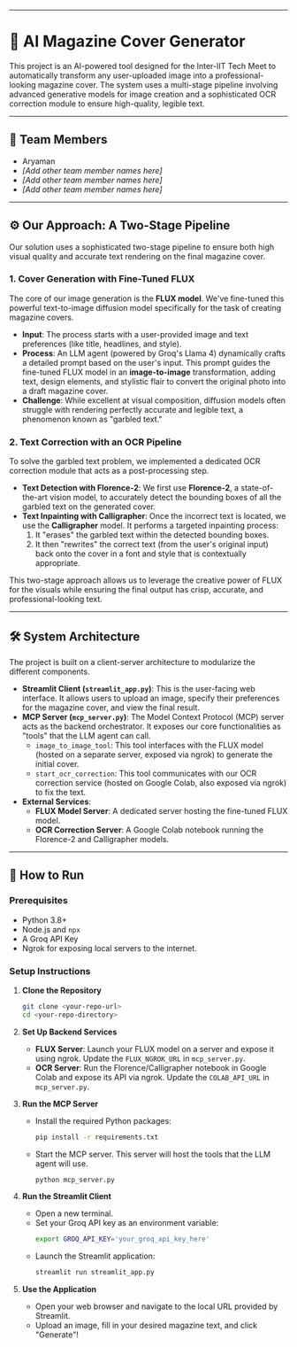 
-----

# 📰 AI Magazine Cover Generator

This project is an AI-powered tool designed for the Inter-IIT Tech Meet to automatically transform any user-uploaded image into a professional-looking magazine cover. The system uses a multi-stage pipeline involving advanced generative models for image creation and a sophisticated OCR correction module to ensure high-quality, legible text.

-----

## 👥 Team Members

  * Aryaman
  * *[Add other team member names here]*
  * *[Add other team member names here]*
  * *[Add other team member names here]*

-----

## ⚙️ Our Approach: A Two-Stage Pipeline

Our solution uses a sophisticated two-stage pipeline to ensure both high visual quality and accurate text rendering on the final magazine cover.

### 1\. Cover Generation with Fine-Tuned FLUX

The core of our image generation is the **FLUX model**. We've fine-tuned this powerful text-to-image diffusion model specifically for the task of creating magazine covers.

  * **Input**: The process starts with a user-provided image and text preferences (like title, headlines, and style).
  * **Process**: An LLM agent (powered by Groq's Llama 4) dynamically crafts a detailed prompt based on the user's input. This prompt guides the fine-tuned FLUX model in an **image-to-image** transformation, adding text, design elements, and stylistic flair to convert the original photo into a draft magazine cover.
  * **Challenge**: While excellent at visual composition, diffusion models often struggle with rendering perfectly accurate and legible text, a phenomenon known as "garbled text."

### 2\. Text Correction with an OCR Pipeline

To solve the garbled text problem, we implemented a dedicated OCR correction module that acts as a post-processing step.

  * **Text Detection with Florence-2**: We first use **Florence-2**, a state-of-the-art vision model, to accurately detect the bounding boxes of all the garbled text on the generated cover.
  * **Text Inpainting with Calligrapher**: Once the incorrect text is located, we use the **Calligrapher** model. It performs a targeted inpainting process:
    1.  It "erases" the garbled text within the detected bounding boxes.
    2.  It then "rewrites" the correct text (from the user's original input) back onto the cover in a font and style that is contextually appropriate.

This two-stage approach allows us to leverage the creative power of FLUX for the visuals while ensuring the final output has crisp, accurate, and professional-looking text.

-----

## 🛠️ System Architecture

The project is built on a client-server architecture to modularize the different components.

  * **Streamlit Client (`streamlit_app.py`)**: This is the user-facing web interface. It allows users to upload an image, specify their preferences for the magazine cover, and view the final result.
  * **MCP Server (`mcp_server.py`)**: The Model Context Protocol (MCP) server acts as the backend orchestrator. It exposes our core functionalities as "tools" that the LLM agent can call.
      * `image_to_image_tool`: This tool interfaces with the FLUX model (hosted on a separate server, exposed via ngrok) to generate the initial cover.
      * `start_ocr_correction`: This tool communicates with our OCR correction service (hosted on Google Colab, also exposed via ngrok) to fix the text.
  * **External Services**:
      * **FLUX Model Server**: A dedicated server hosting the fine-tuned FLUX model.
      * **OCR Correction Server**: A Google Colab notebook running the Florence-2 and Calligrapher models.

-----

## 🚀 How to Run

### Prerequisites

  * Python 3.8+
  * Node.js and `npx`
  * A Groq API Key
  * Ngrok for exposing local servers to the internet.

### Setup Instructions

1.  **Clone the Repository**

    ```bash
    git clone <your-repo-url>
    cd <your-repo-directory>
    ```

2.  **Set Up Backend Services**

      * **FLUX Server**: Launch your FLUX model on a server and expose it using ngrok. Update the `FLUX_NGROK_URL` in `mcp_server.py`.
      * **OCR Server**: Run the Florence/Calligrapher notebook in Google Colab and expose its API via ngrok. Update the `COLAB_API_URL` in `mcp_server.py`.

3.  **Run the MCP Server**

      * Install the required Python packages:
        ```bash
        pip install -r requirements.txt
        ```
      * Start the MCP server. This server will host the tools that the LLM agent will use.
        ```bash
        python mcp_server.py
        ```

4.  **Run the Streamlit Client**

      * Open a new terminal.
      * Set your Groq API key as an environment variable:
        ```bash
        export GROQ_API_KEY='your_groq_api_key_here'
        ```
      * Launch the Streamlit application:
        ```bash
        streamlit run streamlit_app.py
        ```

5.  **Use the Application**

      * Open your web browser and navigate to the local URL provided by Streamlit.
      * Upload an image, fill in your desired magazine text, and click "Generate"\!
